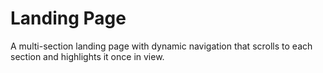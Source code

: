 # Landing Page
A multi-section landing page with dynamic navigation that scrolls to each section and highlights it once in view.